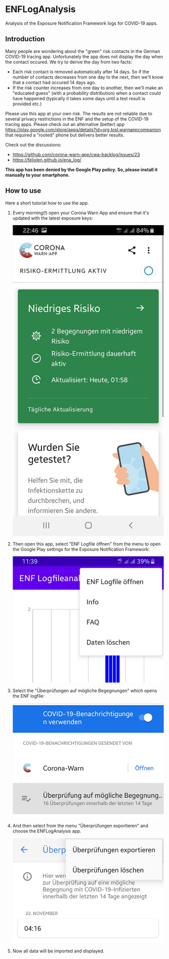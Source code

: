 # ENFLogAnalysis

Analysis of the Exposure Notification Framework logs for COVID-19 apps. 

## Introduction

Many people are wondering about the "green" risk contacts in the German COVID-19 tracing app. Unfortunately the app does not display the day when the contact occured. We try to derive the day from two facts:

* Each risk contact is removed automatically after 14 days. So if the number of contacts decreases from one day to the next, then we'll know that a contact had occured 14 days ago.
* If the risk counter increases from one day to another, then we'll make an "educated guess" (with a probability distribution) when a contact could have happened (typically it takes some days until a test result is provided etc.)

Please use this app at your own risk. The results are not reliable due to several privacy restrictions in the ENF and the setup of the COVID-19 tracing apps. Please check out an alternative (better) app
https://play.google.com/store/apps/details?id=org.tosl.warnappcompanion that required a "rooted" phone but delivers better results.

Check out the discussions:
* https://github.com/corona-warn-app/cwa-backlog/issues/23
* https://felixlen.github.io/ena_log/

**This app has been denied by the Google Play policy. So, please install it manually to your smartphone.**

## How to use

Here a short tutorial how to use the app.

1. Every morning(!) open your Corona Warn App and ensure that it's updated with the latest exposure keys:

    ![CoronaWarnApp](/app/src/main/res/drawable/stepbystep1.png)

2. Then open this app, select "ENF Logfile öffnen" from the menu to open the Google Play settings for the Exposure Notification Framework:

    ![OpenSettings](/app/src/main/res/drawable/stepbystep2.png)

3. Select the "Überprüfungen auf mögliche Begegnungen" which opens the ENF logfile:

    ![OpenLogfile](/app/src/main/res/drawable/stepbystep3.png)

4. And then select from the menu "Überprüfungen exportieren" and choose the ENFLogAnalysis app.

    ![ExportLogfile](/app/src/main/res/drawable/stepbystep4.png)

5. Now all data will be imported and displayed. 